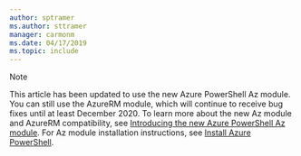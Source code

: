 ```yaml
---
author: sptramer
ms.author: sttramer
manager: carmonm
ms.date: 04/17/2019
ms.topic: include
---
```

> [!NOTE]
> This article has been updated to use the new Azure PowerShell Az
> module. You can still use the AzureRM module, which will continue to receive bug fixes until at least December 2020.
> To learn more about the new Az module and AzureRM compatibility, see
> [Introducing the new Azure PowerShell Az module](https://docs.microsoft.com/powershell/azure/new-azureps-module-az?view=azps-3.3.0). For
> Az module installation instructions, see [Install Azure PowerShell](https://docs.microsoft.com/powershell/azure/install-az-ps?view=azps-3.3.0).

